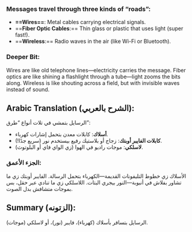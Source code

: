 ### Messages travel through three kinds of “roads”:
- **==Wires==**: Metal cables carrying electrical signals.
- ==**Fiber Optic Cables**:== Thin glass or plastic that uses light (super fast!).
- ==**Wireless**:== Radio waves in the air (like Wi-Fi or Bluetooth).

### **Deeper Bit**:
Wires are like old telephone lines—electricity carries the message. Fiber optics are like shining a flashlight through a tube—light zooms the bits along. Wireless is like shouting across a field, but with invisible waves instead of sound.

## **Arabic Translation (الشرح بالعربي):**  
الرسايل بتمشي في تلات أنواع “طرق”:  
- **أسلاك**: كابلات معدن بتحمل إشارات كهرباء.  
- **كابلات الفايبر أوبتك**: زجاج أو بلاستيك رفيع بيستخدم نور (سريع جدًا!).  
- **لاسلكي**: موجات راديو في الهوا (زي الواي فاي أو البلوتوث).  

### **الجزء الأعمق**: 
الأسلاك زي خطوط التليفونات القديمة—الكهرباء بتحمل الرسالة. الفايبر أوبتك زي ما تشاور بفلاش في أنبوبة—النور بيجري البتات. اللاسلكي زي ما تنادي عبر حقل، بس بموجات متشافش بدل الصوت.  

## **Summary (الزتونه):**  
الرسايل بتسافر بأسلاك (كهرباء)، فايبر (نور)، أو لاسلكي (موجات).